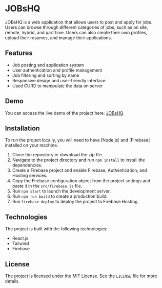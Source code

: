 # JOBsHQ

JOBsHQ is a web application that allows users to post and apply for jobs. Users can browse through different categories of jobs, such as on site, remote, hybrid, and part time. Users can also create their own profiles, upload their resumes, and manage their applications.

## Features

- Job posting and application system
- User authentication and profile management
- Job filtering and sorting by name
- Responsive design and user-friendly interface
- Used CURD to manipulate the data on server

## Demo

You can access the live demo of the project here: [JOBsHQ](https://jobshq-7364c.web.app/)

## Installation

To run the project locally, you will need to have [Node.js] and [Firebase] installed on your machine.

1. Clone the repository or download the zip file.
2. Navigate to the project directory and run `npm install` to install the dependencies.
3. Create a Firebase project and enable Firebase, Authentication, and Hosting services.
4. Copy the Firebase configuration object from the project settings and paste it in the `src/firebase.js` file.
5. Run `npm start` to launch the development server.
6. Run `npm run build` to create a production build.
7. Run `firebase deploy` to deploy the project to Firebase Hosting.

## Technologies

The project is built with the following technologies:

- React.js
- Tailwind
- Firebase

## License

The project is licensed under the MIT License. See the `LICENSE` file for more details.
